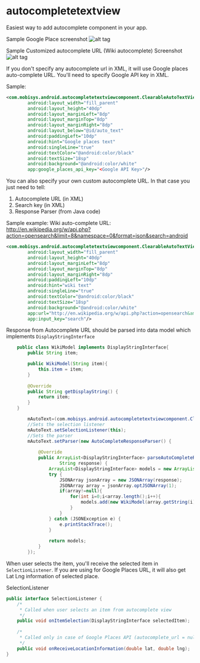 autocompletetextview
====================

Easiest way to add autocomplete component in your app.

Sample Google Place screenshot
![alt tag](https://raw.githubusercontent.com/mobisystech/autocompletetextview/master/google_place.png)

Sample Customized autocomplete URL (Wiki autocomplete) Screenshot 
![alt tag](https://raw.githubusercontent.com/mobisystech/autocompletetextview/master/wiki.png)

If you don't specify any autocomplete url in XML, it will use Google places auto-complete URL. You'll need to specify Google API key in XML.

Sample:
```xml
<com.mobisys.android.autocompletetextviewcomponent.ClearableAutoTextView android:id="@+id/auto_text_2"
        android:layout_width="fill_parent"
        android:layout_height="40dp"
        android:layout_marginLeft="8dp"
        android:layout_marginTop="8dp"
        android:layout_marginRight="8dp"
        android:layout_below="@id/auto_text"
        android:paddingLeft="10dp"
        android:hint="Google places text"
       	android:singleLine="true"
       	android:textColor="@android:color/black"
        android:textSize="18sp"
        android:background="@android:color/white"
    	app:google_places_api_key="<Google API Key>"/>
```	  

You can also specify your own custom autocomplete URL. In that case you just need to tell:<br/>
1) Autocomplete URL (in XML)<br/>
2) Search key (in XML)<br/>
3) Response Parser (from Java code)

Sample example: Wiki auto-complete URL: http://en.wikipedia.org/w/api.php?action=opensearch&limit=8&namespace=0&format=json&search=android
```xml
<com.mobisys.android.autocompletetextviewcomponent.ClearableAutoTextView android:id="@+id/auto_text"
        android:layout_width="fill_parent"
        android:layout_height="40dp"
        android:layout_marginLeft="8dp"
        android:layout_marginTop="8dp"
        android:layout_marginRight="8dp"
        android:paddingLeft="10dp"
        android:hint="wiki text"
       	android:singleLine="true"
       	android:textColor="@android:color/black"
        android:textSize="18sp"
        android:background="@android:color/white"
    	app:url="http://en.wikipedia.org/w/api.php?action=opensearch&amp;limit=8&amp;namespace=0&amp;format=json"
    	app:input_key="search"/>
```

Response from Autocomplete URL should be parsed into data model which implements ```DisplayStringInterface```
```java
	public class WikiModel implements DisplayStringInterface{
		public String item;

		public WikiModel(String item){
			this.item = item;
		}
		
		@Override
		public String getDisplayString() {
			return item;
		}
	}
```

```java
		mAutoText=(com.mobisys.android.autocompletetextviewcomponent.ClearableAutoTextView)findViewById(R.id.auto_text);
		//Sets the selection listener
		mAutoText.setSelectionListener(this);
		//Sets the parser
		mAutoText.setParser(new AutoCompleteResponseParser() {
			
			@Override
			public ArrayList<DisplayStringInterface> parseAutoCompleteResponse(
					String response) {
				ArrayList<DisplayStringInterface> models = new ArrayList<DisplayStringInterface>();
				try {
					JSONArray jsonArray = new JSONArray(response);
					JSONArray array = jsonArray.optJSONArray(1);
					if(array!=null){
						for(int i=0;i<array.length();i++){
							models.add(new WikiModel(array.getString(i)));
						}
					}
				} catch (JSONException e) {
					e.printStackTrace();
				}
				
				return models;
			}
		});
```

When user selects the item, you'll receive the selected item in ```SelectionListener```. If you are using for Google Places URL, it will also get Lat Lng information of selected place.

SelectionListener
```Java
public interface SelectionListener {
	/*
	 * Called when user selects an item from autocomplete view
	 */
	public void onItemSelection(DisplayStringInterface selectedItem);
	
	/*
	 * Called only in case of Google Places API (autocomplete_url = null)
	 */
	public void onReceiveLocationInformation(double lat, double lng);
}
```
